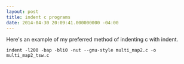 ```yaml
---
layout: post
title: indent c programs
date: 2014-04-30 20:09:41.000000000 -04:00
---
```

Here's an example of my preferred method of indenting c with indent. 

	indent -l200 -bap -bli0 -nut --gnu-style multi_map2.c -o multi_map2_tsw.c
    
